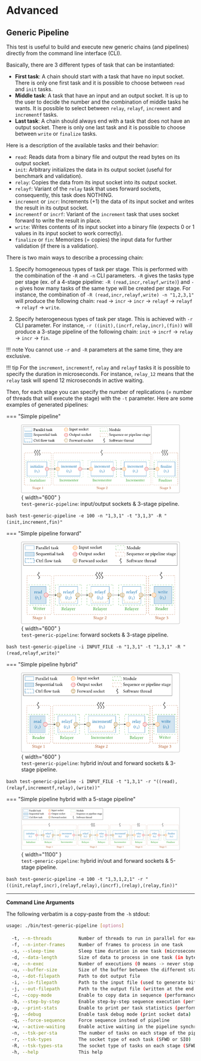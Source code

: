 # Advanced

## Generic Pipeline

This test is useful to build and execute new generic chains (and pipelines) 
directly from the command line interface (CLI).

Basically, there are 3 different types of task that can be instantiated:

- **First task**: A chain should start with a task that have no input socket. 
  There is only one first task and it is possible to choose between `read` and 
  `init` tasks.
- **Middle task**: A task that have an input and an output socket. It is up to 
  the user to decide the number and the combination of middle tasks he wants. It 
  is possible to select between `relay`, `relayf`, `increment` and `incrementf` 
  tasks.
- **Last task**: A chain should always end with a task that does not have an 
  output socket. There is only one last task and it is possible to choose 
  between `write` or `finalize` tasks.

Here is a description of the available tasks and their behavior:

- `read`: Reads data from a binary file and output the read bytes on its output 
  socket.
- `init`: Arbitrary initializes the data in its output socket (useful for 
  benchmark and validation).
- `relay`: Copies the data from its input socket into its output socket.
- `relayf`: Variant of the `relay` task that uses forward sockets, consequently, 
  this task does NOTHING.
- `increment` or `incr`: Increments (+1) the data of its input socket and writes 
  the result in its output socket.
- `incrementf` or `incrf`: Variant of the `increment` task that uses socket 
  forward to write the result in place.
- `write`: Writes contents of its input socket into a binary file (expects 0 or 
  1 values in its input socket to work correctly). 
- `finalize` or `fin`: Memorizes (= copies) the input data for further 
  validation (if there is a validation). 

There is two main ways to describe a processing chain:

1. Specify homogeneous types of task per stage. This is performed with the 
   combination of the `-R` and `-n` CLI parameters. `-R` gives the tasks type per 
   stage (ex. of a 4-stage pipeline: `-R (read,incr,relayf,write)`) and `-n` 
   gives how many tasks of the same type will be created per stage. For 
   instance, the combination of `-R (read,incr,relayf,write) -n "1,2,3,1"` will 
   produce the following chain: `read` $\rightarrow$ `incr` $\rightarrow$ `incr` 
   $\rightarrow$ `relayf` $\rightarrow$ `relayf` $\rightarrow$ `relayf` 
   $\rightarrow$ `write`.

2. Specify heterogeneous types of task per stage. This is achieved with `-r` CLI
   parameter. For instance, `-r ((init),(incrf,relay,incr),(fin))` will produce
   a 3-stage pipeline of the following chain: `init` $\rightarrow$ `incrf` 
   $\rightarrow$ `relay` $\rightarrow$ `incr` $\rightarrow$ `fin`.

!!! note
    You cannot use `-r` and `-R` parameters at the same time, they are 
    exclusive.

!!! tip
    For the `increment`, `incrementf`, `relay` and `relayf` tasks it is possible
    to specify the duration in microseconds. For instance, `relay_12` means that 
    the `relay` task will spend 12 microseconds in active waiting.

Then, for each stage you can specify the number of replications (= number of
threads that will execute the stage) with the `-t` parameter. Here are some 
examples of generated pipelines:

=== "Simple pipeline" 
    <figure markdown>
      ![simple pipeline io](./assets/test_generic_pipeline_io.svg){ width="600" }
      <figcaption>`test-generic-pipeline`: input/output sockets & 3-stage pipeline.</figcaption>
    </figure>
    ```bash
    test-generic-pipeline -e 100 -n "1,3,1" -t "3,1,3" -R "(init,increment,fin)"
    ```

=== "Simple pipeline forward"
    <figure markdown>
      ![simple pipeline fwd](./assets/test_generic_pipeline_fwd.svg){ width="600" }
      <figcaption>`test-generic-pipeline`: forward sockets & 3-stage pipeline.</figcaption>
    </figure>
    ```bash
    test-generic-pipeline -i INPUT_FILE -n "1,3,1" -t "1,3,1" -R "(read,relayf,write)"
    ```

=== "Simple pipeline hybrid"
    <figure markdown>
      ![simple pipeline hybrid](./assets/test_generic_pipeline_hybrid.svg){ width="600" }
      <figcaption>`test-generic-pipeline`: hybrid in/out and forward sockets & 3-stage pipeline.</figcaption>
    </figure>
    ```bash
    test-generic-pipeline -i INPUT_FILE -t "1,3,1" -r "((read),(relayf,incrementf,relay),(write))"
    ```

=== "Simple pipeline hybrid with a 5-stage pipeline"
    <figure markdown>
      ![simple pipeline hybrid](./assets/test_generic_pipeline_hybrid_5_stages.svg){ width="1100" }
      <figcaption>`test-generic-pipeline`: hybrid in/out and forward sockets & 5-stage pipeline.</figcaption>
    </figure>
    ```bash
    test-generic-pipeline -e 100 -t "1,3,1,2,1" -r "((init,relayf,incr),(relayf,relay),(incrf),(relay),(relay,fin))"
    ```

------

**Command Line Arguments**

The following verbatim is a copy-paste from the `-h` stdout:

```bash
usage: ./bin/test-generic-pipeline [options]

  -t, --n-threads          Number of threads to run in parallel for each stage                   [empty]
  -f, --n-inter-frames     Number of frames to process in one task                               [1]
  -s, --sleep-time         Sleep time duration in one task (microseconds)                        [5]
  -d, --data-length        Size of data to process in one task (in bytes)                        [2048]
  -e, --n-exec             Number of executions (0 means -> never stop because of this counter)  [0]
  -u, --buffer-size        Size of the buffer between the different stages of the pipeline       [2048]
  -o, --dot-filepath       Path to dot output file                                               [empty]
  -i, --in-filepath        Path to the input file (used to generate bits of the chain)           [empty]
  -j, --out-filepath       Path to the output file (written at the end of the chain)             ["file.out"]
  -c, --copy-mode          Enable to copy data in sequence (performance will be reduced)         [false]
  -b, --step-by-step       Enable step-by-step sequence execution (performance will be reduced)  [false]
  -p, --print-stats        Enable to print per task statistics (performance will be reduced)     [false]
  -g, --debug              Enable task debug mode (print socket data)                            [false]
  -q, --force-sequence     Force sequence instead of pipeline                                    [false]
  -w, --active-waiting     Enable active waiting in the pipeline synchronizations                [false]
  -n, --tsk-per-sta        The number of tasks on each stage of the pipeline                     [empty]
  -r, --tsk-types          The socket type of each task (SFWD or SIO)                            [empty]
  -R, --tsk-types-sta      The socket type of tasks on each stage (SFWD or SIO)                  [empty]
  -h, --help               This help                                                             [false]
```
